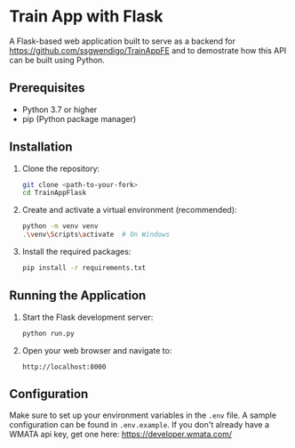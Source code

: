 # Train App with Flask

A Flask-based web application built to serve as a backend for https://github.com/ssgwendigo/TrainAppFE and to demostrate how this API can be built using Python.

## Prerequisites

- Python 3.7 or higher
- pip (Python package manager)

## Installation

1. Clone the repository:
   ```bash
   git clone <path-to-your-fork>
   cd TrainAppFlask
   ```

2. Create and activate a virtual environment (recommended):
   ```bash
   python -m venv venv
   .\venv\Scripts\activate  # On Windows
   ```

3. Install the required packages:
   ```bash
   pip install -r requirements.txt
   ```

## Running the Application

1. Start the Flask development server:
   ```bash
   python run.py
   ```

2. Open your web browser and navigate to:
   ```
   http://localhost:8000
   ```

## Configuration

Make sure to set up your environment variables in the `.env` file. A sample configuration can be found in `.env.example`. If you don't already have a WMATA api key, get one here: https://developer.wmata.com/
